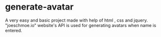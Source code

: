# generate-avatar

A very easy and basic project made with help of html , css and jquery.
 "joeschmoe.io" website's API is used for generating avatars when name is entered.

